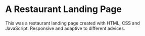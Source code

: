 # A Restaurant Landing Page

This was a restaurant landing page created with HTML, CSS and JavaScript. Responsive and adaptive to different advices.
